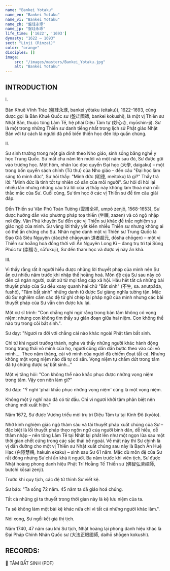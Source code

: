 ```yaml
---
name: "Bankei Yotaku"
name_en: "Bankei Yotaku"
name_vi: "Bankei Yotaku"
name_zh: "盤珪永琢"
name_jp: "盤珪永琢"
life_time: ['1622', '1693']
dynasty: "1622 — 1693"
sect: "Linji (Rinzai)"
color: "orange"
disciples: []
image: 
    src: "/images/masters/Bankei_Yotaku.jpg"
    alt: "Bankei Yotaku"
---
```


## INTRODUCTION

I.

Bàn Khuê Vĩnh Trác (盤珪永琢, bankei yōtaku (eitaku)), 1622–1693, cũng được gọi là Bàn Khuê Quốc sư (盤珪國師, bankei kokushi), là một vị Thiền sư Nhật Bản, thuộc tông Lâm Tế, hệ phái Diệu Tâm tự (妙心寺, myōshin-ji). Sư là một trong những Thiền sư danh tiếng nhất trong lịch sử Phật giáo Nhật Bản với tư cách là người đã phổ biến thiền học đến lớp quần chúng.

II.

Sư sinh trưởng trong một gia đình theo Nho giáo, sinh sống bằng nghề y học Trung Quốc. Sư mất cha năm lên mười và một năm sau đó, Sư được gửi vào trường học. Một hôm, nhân lúc đọc quyển Đại học (大學, daigaku) – một trong bốn quyển sách chính (Tứ thư) của Nho giáo – đến câu "Đại học làm sáng tỏ minh đức", Sư hỏi thầy: "Minh đức (明德, meitoku) là gì?" Thầy trả lời: "Minh đức là tính tốt tự nhiên có sẵn của mỗi người". Sư hỏi đi hỏi lại nhiều lần nhưng những câu trả lời của vị thầy này không làm thoả mãn nỗi thắc mắc của Sư. Cuối cùng, Sư tìm học ở các vị Thiền sư để tìm câu giải đáp.

Đến Thiền sư Vân Phủ Toàn Tường (雲甫全祥, umpō zenjō, 1568-1653), Sư được hướng dẫn vào phương pháp toạ thiền (坐禪, zazen) và có ngộ nhập nơi đây. Vân Phủ khuyên Sư đến các vị Thiền sư khác để trắc nghiệm sự giác ngộ của mình. Sư vâng lời thầy yết kiến nhiều Thiền sư nhưng không ai có thể ấn chứng cho Sư. Nhân nghe danh một vị Thiền sư Trung Quốc là Đạo Giả Siêu Nguyên (dàozhě chāoyuán 道者超元, dōsha chōgen) – một vị Thiền sư hoằng hoá đồng thời với Ẩn Nguyên Long Kì – đang trụ trì tại Sùng Phúc tự (崇福寺, sōfukuji), Sư đến tham học và được vị này ấn khả.

III.

Vì thấy rằng rất ít người hiểu được những lời thuyết pháp của mình nên Sư ẩn cư nhiều năm trước khi nhập thế hoằng hoá. Môn đệ của Sư sau này có đến cả ngàn người, xuất xứ từ mọi tầng cấp xã hội. Hầu hết tất cả những bài thuyết pháp của Sư đều xoay quanh hai chữ "Bất sinh" (不生, sa. anutpāda, fushō), "Tâm bất sinh" những danh từ được Sư giảng nghĩa tường tận. Mặc dù Sư nghiêm cấm các đệ tử ghi chép lại pháp ngữ của mình nhưng các bài thuyết pháp của Sư vẫn còn được lưu lại.

Một cư sĩ trình: "Con chẳng nghi ngờ rằng trong bản tâm không có vọng niệm; nhưng con không tìm thấy sự gián đoạn giữa hai niệm. Con không thể nào trụ trong cõi bất sinh.".

Sư dạy: "Ngươi ra đời với chẳng cái nào khác ngoài Phật tâm bất sinh. 

Chỉ từ khi ngươi trưởng thành, nghe và thấy những người khác hành động trong trạng thái vô minh của họ, ngươi cũng dần dần bước theo vào cõi vô minh.... Theo năm tháng, cái vô minh của ngươi đã chiếm đoạt tất cả. Nhưng không một vọng niệm nào đã tự có sẵn. Vọng niệm tự chấm dứt trong tâm đã tự chứng được sự bất sinh..."

Một vị tăng hỏi: "Con không thể nào khắc phục được những vọng niệm trong tâm. Vậy con nên làm gì?"

Sư đáp: "Ý nghĩ 'phải khắc phục những vọng niệm' cũng là một vọng niệm. 

Không một ý nghĩ nào đã có từ đầu. Chỉ vì ngươi khởi tâm phân biệt nên chúng mới xuất hiện."

Năm 1672, Sư được Vương triều mời trụ trì Diệu Tâm tự tại Kinh Đô (kyōto). 

Nhờ kinh nghiệm giác ngộ thâm sâu và tài thuyết pháp xuất chúng của Sư – đặc biệt là lối thuyết pháp theo ngôn ngữ của người bình dân, dễ hiểu, dễ thâm nhập – nên tông Lâm Tế tại Nhật lại phất lên như một ngọn lửa sau một thời gian chết cứng trong các sắc thái bề ngoài. Về mặt này thì Sư chính là vị dẫn đường cho một vị Thiền sư Nhật xuất chúng sau này là Bạch Ẩn Huệ Hạc (白隱慧鶴, hakuin ekaku) – sinh sau Sư 61 năm. Mặc dù môn đệ của Sư rất đông nhưng Sư chỉ ấn khả ít người. Ba năm trước khi viên tịch, Sư được Nhật hoàng phong danh hiệu Phật Trí Hoằng Tế Thiền sư (佛智弘濟禪師, butchi kōsai zenji).

Trước khi quy tịch, các đệ tử thỉnh Sư viết kệ. 

Sư bảo: "Ta sống 72 năm. 45 năm ta đã giáo hoá chúng. 

Tất cả những gì ta thuyết trong thời gian này là kệ lưu niệm của ta. 

Ta sẽ không làm một bài kệ khác nữa chỉ vì tất cả những người khác làm.". 

Nói xong, Sư ngồi kết già thị tịch.

Năm 1740, 47 năm sau khi Sư tịch, Nhật hoàng lại phong danh hiệu khác là Đại Pháp Chính Nhãn Quốc sư (大法正眼國師, daihō shōgen kokushi).

## RECORDS:

📖 TÂM BẤT SINH (PDF)
